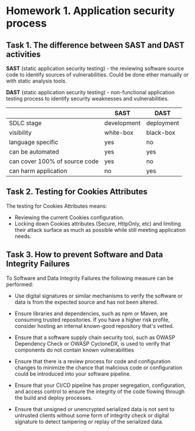 # Homework 1. Application security process

## Task 1. The difference between SAST and DAST activities

**SAST** (static application security testing) - the reviewing software source code to identify sources of vulnerabilities. Could be done ether manually or with static analysis tools.

**DAST** (static application security testing) - non-functional application testing process to identify security weaknesses and vulnerabilities.

|                               | SAST        | DAST       |
| ----------------------------- | ----------- | ---------- |
| SDLC stage                    | development | deployment |
| visibility                    | white-box   | black-box  |
| language specific             | yes         | no         |
| can be automated              | yes         | yes        |
| can cover 100% of source code | yes         | no         |
| can harm application          | no          | yes        |

## Task 2. Testing for Cookies Attributes

The testing for Cookies Attributes means:

- Reviewing the current Cookies configuration.
- Locking down Cookies attributes (Secure, HttpOnly, etc) and limiting their attack surface as much as possible while still meeting application needs.

## Task 3. How to prevent Software and Data Integrity Failures

To Software and Data Integrity Failures the following measure can be performed:

- Use digital signatures or similar mechanisms to verify the software or data is from the expected source and has not been altered.

- Ensure libraries and dependencies, such as npm or Maven, are consuming trusted repositories. If you have a higher risk profile, consider hosting an internal known-good repository that's vetted.

- Ensure that a software supply chain security tool, such as OWASP Dependency Check or OWASP CycloneDX, is used to verify that components do not contain known vulnerabilities

- Ensure that there is a review process for code and configuration changes to minimize the chance that malicious code or configuration could be introduced into your software pipeline.

- Ensure that your CI/CD pipeline has proper segregation, configuration, and access control to ensure the integrity of the code flowing through the build and deploy processes.

- Ensure that unsigned or unencrypted serialized data is not sent to untrusted clients without some form of integrity check or digital signature to detect tampering or replay of the serialized data.

